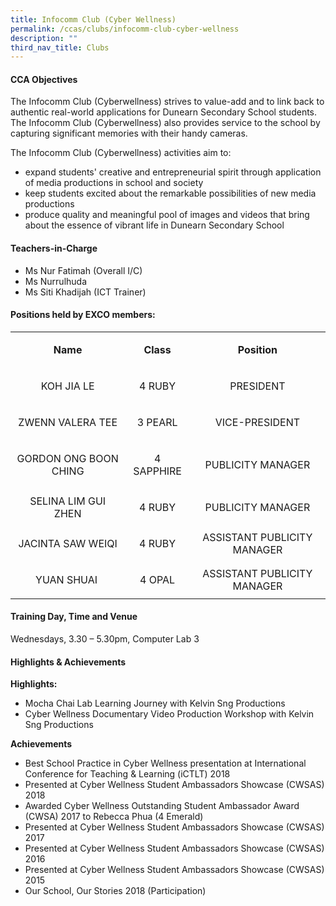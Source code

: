 ```yaml
---
title: Infocomm Club (Cyber Wellness)
permalink: /ccas/clubs/infocomm-club-cyber-wellness
description: ""
third_nav_title: Clubs
---
```

<h4>CCA Objectives</h4>
<p>The Infocomm Club (Cyberwellness) strives to value-add and to link back to authentic real-world applications for Dunearn Secondary School students. The Infocomm Club (Cyberwellness) also provides service to the school by capturing significant memories with their handy cameras.</p>
<p>The Infocomm Club (Cyberwellness) activities aim to:</p>
<ul>
<li>expand students' creative and entrepreneurial spirit through application of media productions in school and society</li>
<li>keep students excited about the remarkable possibilities of new media productions</li>
<li>produce quality and meaningful pool of images and videos that bring about the essence of vibrant life in Dunearn Secondary School</li>
</ul>
<h4>Teachers-in-Charge</h4>
<ul>
<li>Ms Nur Fatimah (Overall I/C)</li>
<li>Ms Nurrulhuda</li>
<li>Ms Siti Khadijah (ICT Trainer)</li>
</ul>
<h4>Positions held by EXCO members:</h4>
<table>
<tbody>
<tr>
<td style="text-align: center;">
<p><strong>Name</strong></p>
</td>
<td style="text-align: center;">
<p><strong>Class</strong></p>
</td>
<td style="text-align: center;">
<p><strong>Position</strong></p>
</td>
</tr>
<tr>
<td style="text-align: center;">
<p>KOH JIA LE</p>
</td>
<td style="text-align: center;">
<p>4 RUBY</p>
</td>
<td style="text-align: center;">
<p>PRESIDENT</p>
</td>
</tr>
<tr>
<td style="text-align: center;">
<p>ZWENN VALERA TEE</p>
</td>
<td style="text-align: center;">
<p>3 PEARL</p>
</td>
<td style="text-align: center;">
<p>VICE-PRESIDENT</p>
</td>
</tr>
<tr>
<td style="text-align: center;">
<p>GORDON ONG BOON CHING</p>
</td>
<td style="text-align: center;">
<p>4 SAPPHIRE</p>
</td>
<td style="text-align: center;">
<p>PUBLICITY MANAGER</p>
</td>
</tr>
<tr>
<td style="text-align: center;">SELINA LIM GUI ZHEN</td>
<td style="text-align: center;">
<p>4 RUBY</p>
</td>
<td style="text-align: center;">
<p>PUBLICITY MANAGER</p>
</td>
</tr>
<tr>
<td style="text-align: center;">
<p>JACINTA SAW WEIQI</p>
</td>
<td style="text-align: center;">
<p>4 RUBY</p>
</td>
<td style="text-align: center;">ASSISTANT PUBLICITY MANAGER</td>
</tr>
<tr>
<td style="text-align: center;">
<p>YUAN SHUAI&nbsp;</p>
</td>
<td style="text-align: center;">
<p>4 OPAL</p>
</td>
<td style="text-align: center;">ASSISTANT PUBLICITY MANAGER</td>
</tr>
</tbody>
</table>
<h4>Training Day, Time and Venue</h4>
<p>Wednesdays, 3.30 &ndash; 5.30pm, Computer Lab 3</p>
<h4>Highlights &amp; Achievements</h4>
<p><strong>Highlights:<br /></strong></p>
<ul>
<li>Mocha Chai Lab Learning Journey with Kelvin Sng Productions&nbsp;</li>
<li>Cyber Wellness Documentary Video Production Workshop with Kelvin Sng Productions&nbsp;</li>
</ul>
<p><strong>Achievements</strong></p>
<ul>
<li>Best School Practice in Cyber Wellness presentation at International Conference for Teaching &amp; Learning (iCTLT) 2018&nbsp;</li>
<li>Presented at Cyber Wellness Student Ambassadors Showcase (CWSAS) 2018</li>
<li>Awarded Cyber Wellness Outstanding Student Ambassador Award (CWSA) 2017 to Rebecca Phua (4 Emerald)&nbsp;</li>
<li>Presented at Cyber Wellness Student Ambassadors Showcase (CWSAS) 2017</li>
<li>Presented at Cyber Wellness Student Ambassadors Showcase (CWSAS) 2016</li>
<li>Presented at Cyber Wellness Student Ambassadors Showcase (CWSAS) 2015</li>
<li>Our School, Our Stories 2018 (Participation)&nbsp;</li>
</ul>